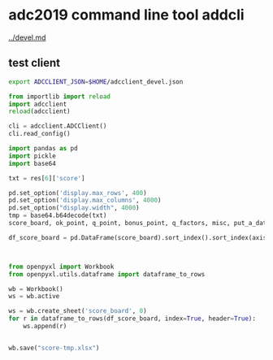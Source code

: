 adc2019 command line tool addcli
================================

[../devel.md](../devel.md)



test client
-----------

``` bash
export ADCCLIENT_JSON=$HOME/adcclient_devel.json
```

``` python
from importlib import reload
import adcclient
reload(adcclient)

cli = adcclient.ADCClient()
cli.read_config()
```

``` python
import pandas as pd
import pickle
import base64

txt = res[6]['score']

pd.set_option('display.max_rows', 400)
pd.set_option('display.max_columns', 4000)
pd.set_option("display.width", 4000)
tmp = base64.b64decode(txt)
score_board, ok_point, q_point, bonus_point, q_factors, misc, put_a_date, fastest_point = pickle.loads(tmp)

df_score_board = pd.DataFrame(score_board).sort_index().sort_index(axis=1)



from openpyxl import Workbook
from openpyxl.utils.dataframe import dataframe_to_rows

wb = Workbook()
ws = wb.active

ws = wb.create_sheet('score_board', 0)
for r in dataframe_to_rows(df_score_board, index=True, header=True):
    ws.append(r)


wb.save("score-tmp.xlsx")
```
